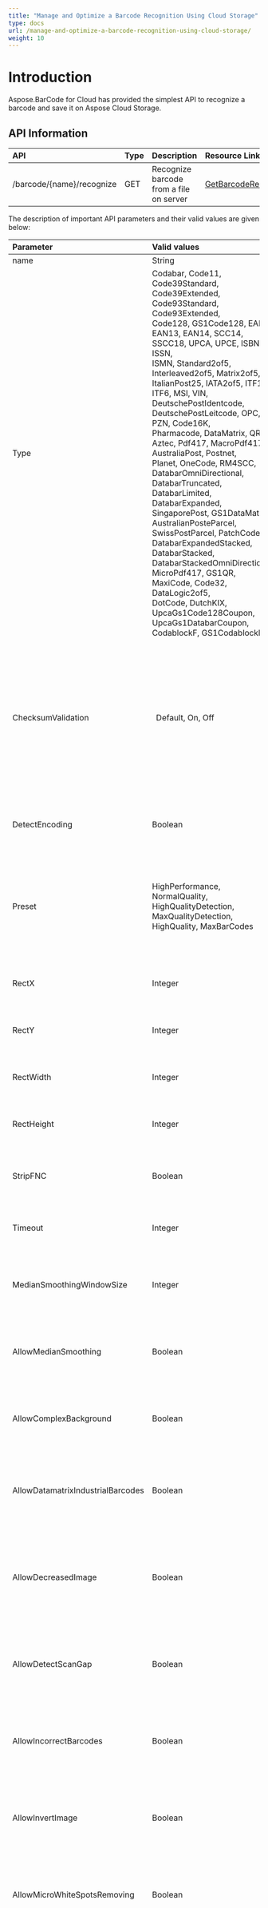```yaml
---
title: "Manage and Optimize a Barcode Recognition Using Cloud Storage"
type: docs
url: /manage-and-optimize-a-barcode-recognition-using-cloud-storage/
weight: 10
---
```


# **Introduction**
Aspose.BarCode for Cloud has provided the simplest API to recognize a barcode and save it on Aspose Cloud Storage.
## **API Information**

|**API**|**Type**|**Description**|**Resource Link**|
| :- | :- | :- | :- |
|/barcode/{name}/recognize|GET|Recognize barcode from a file on server|[GetBarcodeRecognize](https://apireference.aspose.cloud/barcode/#/Barcode/GetBarcodeRecognize)|
The description of important API parameters and their valid values are given below:

|**Parameter**|**Valid values**|**Description**|
| :- | :- | :- |
|name|String|The image file name|
|Type|Codabar, Code11, Code39Standard, Code39Extended, Code93Standard, Code93Extended,<br>Code128, GS1Code128, EAN8, EAN13, EAN14, SCC14, SSCC18, UPCA, UPCE, ISBN, ISSN,<br>ISMN, Standard2of5, Interleaved2of5, Matrix2of5, ItalianPost25, IATA2of5, ITF14,<br>ITF6, MSI, VIN, DeutschePostIdentcode, DeutschePostLeitcode, OPC, PZN, Code16K,<br>Pharmacode, DataMatrix, QR, Aztec, Pdf417, MacroPdf417, AustraliaPost, Postnet,<br>Planet, OneCode, RM4SCC, DatabarOmniDirectional, DatabarTruncated, DatabarLimited,<br>DatabarExpanded, SingaporePost, GS1DataMatrix, AustralianPosteParcel,<br>SwissPostParcel, PatchCode, DatabarExpandedStacked, DatabarStacked,<br>DatabarStackedOmniDirectional, MicroPdf417, GS1QR, MaxiCode, Code32, DataLogic2of5,<br>DotCode, DutchKIX, UpcaGs1Code128Coupon, UpcaGs1DatabarCoupon, CodablockF, GS1CodablockF|<p>(Optional parameter)</p><p>Type of barcode to generate</p>|
|ChecksumValidation|` `Default, On, Off|<p>(Optional parameter)</p><p>Enable checksum validation during recognition for 1D barcodes.<br>Default is treated as Yes for symbologies which must contain checksum, as No where checksum only possible.<br>Checksum never used: Codabar<br>Checksum is possible: Code39 Standard/Extended, Standard2of5, Interleaved2of5, Matrix2of5, ItalianPost25, DeutschePostIdentcode, DeutschePostLeitcode, VIN<br>Checksum always used: Rest symbologies</p>|
|DetectEncoding|Boolean|<p>(Optional parameter)</p><p>A flag which force engine to detect codetext encoding for Unicode</p>|
|Preset|HighPerformance, NormalQuality, HighQualityDetection, MaxQualityDetection, HighQuality, MaxBarCodes|<p>(Optional parameter)</p><p>Preset allows to configure recognition quality and speed manually.<br>You can quickly set up Preset by embedded presets: HighPerformance, NormalQuality,<br>HighQuality, MaxBarCodes or you can manually configure separate options.<br>Default value of Preset is NormalQuality</p>|
|RectX|Integer|<p>(Optional parameter)</p><p>Set X for area for recognition</p>|
|RectY|Integer|<p>(Optional parameter)</p><p>Set Y for area for recognition</p>|
|RectWidth|Integer|<p>(Optional parameter)</p><p>Set Width of area for recognition</p>|
|RectHeight|Integer|<p>(Optional parameter)</p><p>Set Height of area for recognition</p>|
|StripFNC|Boolean|<p>(Optional parameter)</p><p>Value indicating whether FNC symbol strip must be done</p>|
|Timeout|Integer|<p>(Optional parameter)</p><p>Timeout of recognition process</p>|
|MedianSmoothingWindowSize|Integer|<p>(Optional parameter)</p><p>Window size for median smoothing. Typical values are 3 or 4. Default value is 3. AllowMedianSmoothing must be set</p>|
|AllowMedianSmoothing|Boolean|<p>(Optional parameter)</p><p>Allows engine to enable median smoothing as additional scan. Mode helps to recognize noised barcodes</p>|
|AllowComplexBackground|Boolean|<p>(Optional parameter)</p><p>Allows engine to recognize color barcodes on color background as additional scan. Extremely slow mode</p>|
|AllowDatamatrixIndustrialBarcodes|Boolean|<p>(Optional parameter)</p><p>Allows engine for Datamatrix to recognize dashed industrial Datamatrix barcodes. Slow mode which helps only for dashed barcodes which consist from spots</p>|
|AllowDecreasedImage|Boolean|<p>(Optional parameter)</p><p>Allows engine to recognize decreased image as additional scan. Size for decreasing is selected by internal engine algorithms. Mode helps to recognize barcodes which are noised and blurred but captured with high resolutio</p>|
|AllowDetectScanGap|Boolean|<p>(Optional parameter)</p><p>Allows engine to use gap between scans to increase recognition speed. Mode can make recognition problems with low height barcodes</p>|
|AllowIncorrectBarcodes|Boolean|<p>(Optional parameter)</p><p>Allows engine to recognize barcodes which has incorrect checksum or incorrect values. Mode can be used to recognize damaged barcodes with incorrect text</p>|
|AllowInvertImage|Boolean|<p>(Optional parameter)</p><p>Allows engine to recognize inverse color image as additional scan. Mode can be used when barcode is white on black background</p>|
|AllowMicroWhiteSpotsRemoving|Boolean|<p>(Optional parameter)</p><p>Allows engine for Postal barcodes to recognize slightly noised images. Mode helps to recognize slightly damaged Postal barcodes</p>|
|AllowOneDFastBarcodesDetector|Boolean|<p>(Optional parameter)</p><p>Allows engine for 1D barcodes to quickly recognize high quality barcodes which fill almost whole image. Mode helps to quickly recognize generated barcodes from Internet</p>|
|AllowOneDWipedBarsRestoration|Boolean|<p>(Optional parameter)</p><p>Allows engine for 1D barcodes to recognize barcodes with single wiped/glued bars in pattern</p>|
|AllowQRMicroQrRestoration|Boolean|<p>(Optional parameter)</p><p>Allows engine for QR/MicroQR to recognize damaged MicroQR barcodes</p>|
|AllowRegularImage|Boolean|<p>(Optional parameter)</p><p>Allows engine to recognize regular image without any restorations as main scan. Mode to recognize image as is</p>|
|AllowSaltAndPepperFiltering|Boolean|<p>(Optional parameter)</p><p>Allows engine to recognize barcodes with salt and pepper noise type. Mode can remove small noise with white and black dots</p>|
|AllowWhiteSpotsRemoving|Boolean|<p>(Optional parameter)</p><p>Allows engine to recognize image without small white spots as additional scan. Mode helps to recognize noised image as well as median smoothing filtering</p>|
|RegionLikelihoodThresholdPercent|Number|<p>(Optional parameter)</p><p> </p><p>Sets threshold for detected regions that may contain barcodes.</p><p> </p><p>Value 0.7 means that bottom 70% of possible regions are filtered out and not processed further.<br>Region likelihood threshold must be between [0.05, 0.9]<br>Use high values for clear images with few barcodes.<br>Use low values for images with many barcodes or for noisy images.<br>Low value may lead to a bigger recognition time</p>|
|ScanWindowSizes|array[integer]|<p>(Optional parameter)</p><p> </p><p>Scan window sizes in pixels.</p><p> </p><p>Allowed sizes are 10, 15, 20, 25, 30.<br>Scanning with small window size takes more time and provides more accuracy but may fail in detecting very big barcodes.<br>Combining of several window sizes can improve detection quality</p>|
|Similarity|Number|<p>(Optional parameter)</p><p> </p><p>Similarity coefficient depends on how homogeneous barcodes are.</p><p> </p><p>Use high value for for clear barcodes.<br>Use low values to detect barcodes that ara partly damaged or not lighten evenly.<br>Similarity coefficient must be between [0.5, 0.9]</p>|
|SkipDiagonalSearch|Boolean|<p>(Optional parameter)</p><p>Allows detector to skip search for diagonal barcodes. Setting it to false will increase detection time but allow to find diagonal barcodes that can be missed otherwise. Enabling of diagonal search leads to a bigger detection time</p>|
|AustralianPostEncodingTable|CTable, NTable, Other|<p>(Optional parameter)</p><p>Interpreting Type for the Customer Information of AustralianPost BarCode.Default is CustomerInformationInterpretingType.Other</p>|
|RectangleRegion|String|(Optional parameter)|
|storage|String|<p>(Optional parameter)</p><p>Image's storage</p>|
|folder|String|<p>(Optional parameter)</p><p>Image's folder</p>|
## **cURL Example**
{{< tabs tabTotal="2" tabID="1" tabName1="Request" tabName2="Response" >}}

{{< tab tabNum="1" >}}

```java

// First get Access Token
// Get App Key and App SID from https://dashboard.aspose.cloud/

curl -v "https://api.aspose.cloud/oauth2/token" \
-X POST \
-d 'grant\_type=client\_credentials&client\_id=XXXXXXXXX&client\_secret=XXXXXXXXX' \
-H "Content-Type: application/x-www-form-urlencoded" \
-H "Accept: application/json"

// cURL example to recognize a barcode

curl -v "https://api.aspose.cloud/v3.0/barcode/sample-barcode.png/recognize?type=Code128&format=png" \
-X GET \
-H "Content-Type: application/json" \
-H "Accept: application/json" \
-H "Authorization: Bearer BQNPIzh7T8mj6f0O7fuYm87IAUyjhSu0kb\_WeIeigZFU\_yXb7\_kwojehxNGyVQWuc9hXGvuMfxcY7AXPkSykKCUPcrjt\_tpEMIrMhavTz3rcw4oStXzReI1thSmoHsYosDQ4SMtmEISbII7wu7-ld\_HDKirl\_3YpU8bRqVRQ1aBq79X0JbOvi2gJ-6\_G8vGO\_zI02tAc6FcLhF2UJT5J0DPRUJ2OgyLRFnn7h1fQExbJGIS8fn1El2EgkhzRixsZYVpm6ey2Is6NAWBy75KVSZt3ICH3g7X0V6PCL3OJWi0ZU-WeKNXAyQfm3cUEehP1XZocjmhh2E8sL-3liEKZkw8IBBPmyryDKjPZMm0-K3Zjx\_XrLcp\_nYPMV9353LpqMEEmyF2atAG1eEVa0Hh12REPzeDc82AhpVwzFsI3HqIqTbD3"

```

{{< /tab >}}

{{< tab tabNum="2" >}}

```java

{

  "Barcodes": [

    {

      "BarcodeValue": "AsposeBarCode",

      "BarcodeType": "Code128",

      "Region": [

        "16, 4",

        "371, 4",

        "371, 60",

        "16, 60"

      ],

      "Checksum": ""

    }

  ],

  "Code": 200,

  "Status": "OK"

}

```

{{< /tab >}}

{{< /tabs >}}
# **SDKs**
 Using an SDK (API client) is the quickest way for a developer to speed up the development. An SDK takes care of a lot of low-level details of making requests and handling responses and lets you focus on writing code specific to your particular project. Checkout our [GitHub repository](https://github.com/aspose-barcode-cloud) for a complete list of Aspose.BarCode SDKs along with working examples, to get you started in no time.
## **SDK Examples**
#### **Read Barcode from Aspose Cloud Storage**
{{< tabs tabTotal="6" tabID="4" tabName1="C#" tabName2="Java" tabName3="PHP" tabName4="Python" tabName5="Node.js" tabName6="Go" >}}

{{< tab tabNum="1" >}}

{{< gist "aspose-cloud" "6870ff02a0a2f99a9206163f5e6df7e2" >}}

{{< /tab >}}

{{< tab tabNum="2" >}}

{{< gist "aspose-cloud" "7478c19a65c3463f5aee7cf4455f7beb" >}}

{{< /tab >}}

{{< tab tabNum="3" >}}

{{< gist "" "8882af24a0597b7c756eaa5186ee8125" "Examples-PHP-managing-recognition-cloud-storage-read-barcode-from-aspose-cloud-storage-1.php" >}}

{{< /tab >}}

{{< tab tabNum="4" >}}

{{< gist "aspose-cloud" "6275bcdea343576fc9dd39c66d8b92e5" >}}

{{< /tab >}}

{{< tab tabNum="5" >}}

{{< gist "aspose-barcode" "831958079e7a6ee3d9d4cca9be305966" "Examples-Node.js-managing-recognition-cloud-storage-read-barcode-from-aspose-cloud-storage-1.js" >}}

{{< /tab >}}

{{< tab tabNum="6" >}}

{{< gist "aspose-cloud" "6cd164837c89ec2bae69022d847eac51" >}}

{{< /tab >}}

{{< /tabs >}}
#### **Read Barcode from Specific Region of Image**
{{< tabs tabTotal="6" tabID="5" tabName1="C#" tabName2="Java" tabName3="PHP" tabName4="Python" tabName5="Node.js" tabName6="Go" >}}

{{< tab tabNum="1" >}}

{{< gist "aspose-cloud" "831a237fc1340791fe99fac370250491" >}}

{{< /tab >}}

{{< tab tabNum="2" >}}

{{< gist "aspose-cloud" "3f5d042567f7853c4ae3dc39af7f2454" >}}

{{< /tab >}}

{{< tab tabNum="3" >}}

{{< gist "" "8882af24a0597b7c756eaa5186ee8125" "Examples-PHP-managing-recognition-cloud-storage-read-barcode-from-specific-region-of-image-1.php" >}}

{{< /tab >}}

{{< tab tabNum="4" >}}

{{< gist "aspose-cloud" "183dbbf55f51d5227c22d887fbf7691c" >}}

{{< /tab >}}

{{< tab tabNum="5" >}}

{{< gist "aspose-barcode" "831958079e7a6ee3d9d4cca9be305966" "Examples-Node.js-managing-recognition-cloud-storage-read-barcode-from-specific-region-of-image-1.js" >}}

{{< /tab >}}

{{< tab tabNum="6" >}}

{{< gist "aspose-cloud" "cb77f0513d354454cb992cfbb5107d3d" >}}

{{< /tab >}}

{{< /tabs >}}
